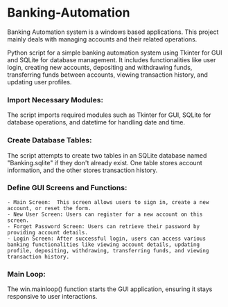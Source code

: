# Banking-Automation
Banking Automation system is a windows based applications. This project mainly deals with managing accounts and their related operations.

Python script for a simple banking automation system using Tkinter for GUI and SQLite for database management. It includes functionalities like user login, creating 
new accounts, depositing and withdrawing funds, transferring funds between accounts, viewing transaction history, and updating user profiles.

### Import Necessary Modules: 
The script imports required modules such as Tkinter for GUI, SQLite for database operations, and datetime for handling date and time.
### Create Database Tables: 
The script attempts to create two tables in an SQLite database named "Banking.sqlite" if they don't already exist. One table stores account information, and the other stores transaction history.
### Define GUI Screens and Functions:
    - Main Screen:  This screen allows users to sign in, create a new account, or reset the form.
    - New User Screen: Users can register for a new account on this screen.
    - Forget Password Screen: Users can retrieve their password by providing account details.
    - Login Screen: After successful login, users can access various banking functionalities like viewing account details, updating profile, depositing, withdrawing, transferring funds, and viewing transaction history.
### Main Loop: 
The win.mainloop() function starts the GUI application, ensuring it stays responsive to user interactions.
